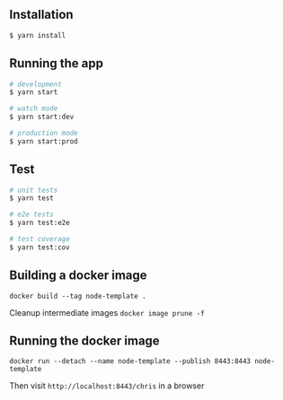 ## Installation

```bash
$ yarn install
```

## Running the app

```bash
# development
$ yarn start

# watch mode
$ yarn start:dev

# production mode
$ yarn start:prod
```

## Test

```bash
# unit tests
$ yarn test

# e2e tests
$ yarn test:e2e

# test coverage
$ yarn test:cov
```

## Building a docker image

`docker build --tag node-template .`

Cleanup intermediate images
`docker image prune -f`

## Running the docker image

`docker run --detach --name node-template --publish 8443:8443 node-template`

Then visit `http://localhost:8443/chris` in a browser
